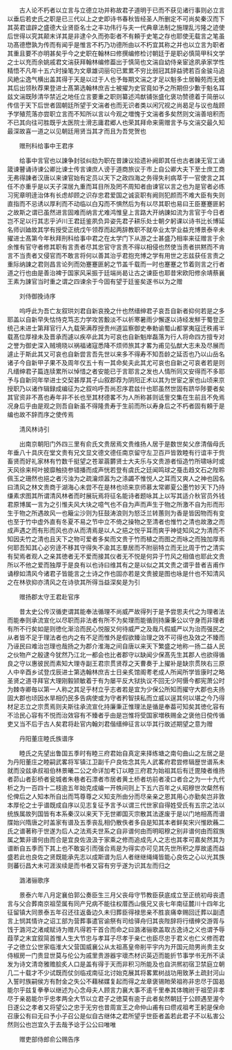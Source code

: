 <!-- { "loadSidebar": true } -->
　　古人论不朽者以立言与立德立功并称故君子道明于已而不获见诸行事则必立言以垂后若史氏之职是已三代以上之史即诗书春秋皆经圣人所删定不可尚矣秦汉而下其英君谊辟之盛德大业贤臣名士之丰功伟行与夫一代典章法制之施理乱污隆之迹使后世得以究其颠末详其是非逮仐久而弥彰者不有頼于史笔之存也耶使无载言之笔虽功髙德懋孰为传而有闻乎是惟言不朽乃功德所由以不朽宜其称之并也以立言为职者其重且要不亦明甚矣乎今之史职在翰林曰修撰编修检讨朝廷于是职必慎简甲科文学之士以充而余姚戚君文湍获拜翰林编修葢出于慎简也文湍自幼侍亲宦途夙承家学性精悟不凡年十五六时操笔为文章雄词丽句已累累不穷比弱冠其辞益骋若百金骏马追风絶尘逸气横出盖其得于天是以过于人也予毎期文湍之才足以魁多士居翰苑而无媿其后出领秋荐果登进士髙第选翰林庶吉士被擢为史官竟如予之所期但少歉于魁名耳兹文湍既陟清华禁近之地任立言要重之职则纂述鸿猷铺张盛化褒功赞德着于简册以传信于天下后世者固朝廷所望于文湍者也而无识者类以闲冗视之尚曷足与议也哉顾予学殖荒落亦尝职立言而不知所以言以今观之増愧于文湍者多矣然则文湍善培积而不已其向往可胜既乎太医院士滑志庸君郷人也荣其拜命来需赠言予与文湍交最久知最深故喜一道之以见朝廷用贤当其才而且为吾党贺也

　　赠刑科给事中王君序

　　给事中言官也以諌争封驳纠劾为职在昔諌议拾遗补阙即其任也古者諌无官工诵箴谏瞽诵诗谏公卿比谏士传言谏庶人谤于道商旅议于市上自公卿大夫下至士庶工商无弗得諌者汉唐以来谏官始有定员以天下之政四海之务得失利病萃于一官使言之其任不亦重乎是以天子深居九重而耳目所及罔不周知者由谏官以言之也为是官者必练习宪章明逹治体有长虑却顾之识存忠君爱国之诚衮职有阙则犯颜而不难大臣有失则直指而不忌诱以厚利而不动临以白刄而不惧然后为有以尽其职也易曰王臣蹇蹇匪躬之故斯之谓已虽然进言固难而纳言尤难鸿惟皇上言路大开纳諌如流为言官于今日者岂不足以行其志乎泸川王君廷鉴夙负异姿先君子耕乐处士朝夕躬课以诗书比长博延名师训廸故其学有授受正统戊午领荐而起两辞教职不就卒业太学业益充博景泰辛未擢进士髙第今年秋拜刑科给事中君之在太学门下从游之士甚盛乃相率来征赠言于余余惟有官守者修其职有言责者尽其忠官守言责不得以相侵也然使当责者拱黙而不肯言不当责者又侵官而不敢言将何以善其治乎君抱充博之学有用世之志兹获任言责之重际纳諌之君则昌言论列而効蹇蹇匪躬之节盖千载而一时也蹇蹇之节着则言之行者道之行也由是善治裨于国家风采振于廷端尚曷让古之谏臣也耶昔宋欧阳修余靖蔡襄王素为諌官当时重之谓之四谏余于今固有望于廷鉴矣遂书以为之赠

　　刘侍御挽诗序

　　呜呼此为吾亡友叙珙刘君自新哀挽之什也然缙绅君子哀吾自新者抑何若是之多耶盖以自新早失怙恃克笃志力学攻苦毄淡不以祈寒暑雨少懈遂以诗经发觧于蜀登正统己未进士第拜官行人九载荣满荐授贵州道监察御史奉勅谕蜀山都掌夷寇迁秩甫半载髙位厚禄未及晋承而遽以疾卒此其为可哀也自新魁岸磊落为行人将命四方擅专对之誉为御史深入贼境晓以祸福诸寇悉降不烦师旅其才畧为甫见弘猷大志未及尽展而遽止于斯此其又可哀也自新尝言吾先世以来多不得寿不知吾龄之延否也乃以山岳名诸子今自新甲子果不及周年仅五十有一其命矣夫此其尤可哀也自新之可哀者若是则凡缙绅君子篇连牍累所以悼惜之者安能已于言耶言之发也人情所同又安得而不多耶予与自新同年举进士交契甚厚其子山叙郡荐为阴阳正术以其为世宦之家也山顷来京授职乃以诸作辑録成编征为之叙呜呼吾尚忍序君兹什也耶虽然世固有跻华陟要者矣其官资非不髙也寿年非不长也至其材德畧不为人所称甚则诋訾交集在生前且不免焉况身后乎由是观之则吾自新虽不得隆贵寿于生前而所以寿身后之不朽者固有頼于是编也故不辞而序之使传焉

　　清风林诗引

　　出南京朝阳门外四三里有俞氏文贵居焉文贵维扬人居于是数世矣父彦清偕母氏年垂八十具庆在堂文贵有兄文显文德文德任南京留守左卫百戸皆敦睦有行谊丰于赀畜贤而好礼家林有竹数千挺望之苍翠蓊欝贤士大夫乐与文贵游者恒造竹所啸咏时或天风徐来柯叶披靡触挠参错播而成声恍若登有虞氏之廷闻鸣球之戞击趋文石之陛聆佩玉之珊然也挹之者污浊为之疏瀹烦嚣为之涤蠲不惟悦人之耳而又爽人之神也因名曰清风之林文贵商于湖海心未尝不在是林也顷来京师慕太常卿夏公墨竹妙天下乃持缣素求图其所谓清风林者而时展玩焉将征名能诗者题咏其上以写其适介秋官员外钱君原博属一言为之引惟夫风大块之噫气也不自为声而声生于物之所激不自为形而形生于物之所遇故风一也簸尘沙则为狂鼓涛浪则为怒泛兰转蕙则为香是皆因物而有变也至于竹中虚外直有冬夏不易之节中立不倚之操物之至清者也惟竹之清也故激之而成声遇之而有形而风也亦从而清焉是以人之挹之悦乎耳而爽乎神徒知风之为清而不知因夫竹之清也且天下之物可爱者多矣而文贵于竹而植之而图之而咏之而独加厚焉何耶吾知其心必穷逹不移其守得失不渝其志羣居而不附丽特立而无比周于竹之清实有契焉者观人之亲其徳者无不爱而接其仪者无不悦是何异于竹风之相值也耶此文贵所以不他之爱而独厚于是良有以也诗曰维其有之是以似之其文贵之谓乎昔者吉甫作诵穆如清风今诸君子皆能言之士诗之作也固亦若是文贵披是图也咏是什也不知清风之在林欤抑亦清风之在诗欤其所得当益深矣是为引

　　赠扬郡太守王君赴官序

　　昔太史公传汉循吏谓其能奉法循理不尚威严故得列于是予尝思夫代之为理者法而能奉则承流宣化以尽职而非法者有所不为矣理而能循则持廉秉公以守身而非理者有所不行矣如是则徳化渐洽而民心悦服又何待威严之及哉凡假威严以为治而强民之从者皆不足于理法者也内之有不足而惟外是假欲臻治理之效不可得也及效之不臻而乃诬民曰难治岂理也哉扬之为郡介淮海之间自唐以来天下繁盛之地称一扬二益人民之伙物产之殷逮今犹然乃江北一都会也比者郡守以缺闻少保髙先生其郡人也欲得循良之守以惠彼民而素知大理寺副王君宗贯贤荐之天曹奏于上擢补是缺宗贯陜右三原人中辛酉乡试登戊辰进士第选翰林庶吉士日亲炙馆阁耉老成人所闻所学皆康时之略圣贤之道寻拜官大理刚毅颕敏着于有为屡平反大狱执议不回无少阿慑今都宪萧公时为棘寺卿毎以第一人称之其足乎材立乎志者若是宜为少保公所知而擢守大郡也夫扬固大郡也顷因水旱相仍民多告病使或为守者矜智挟私而立威以逞其何以堪之今乃得材足志立之宗贯焉则夫斯往承流宣化持廉秉正惟理法是循是奉葢可知矣其徳化容有不洽民心容有不悦而治效容有不臻者乎由是岂惟将受国家増秩赐金之褒他日傥传循吏又当不后于古人矣君将赴官内翰刘君偕缙绅征言以华其行故述期望之意为赠

　　丹阳董庄睦氏族谱序

　　睦氏之先望出鲁国五季时有睦三府君始自真定来择练塘之南句曲山之左居之是为丹阳董庄之睦嗣武畧将军镇江卫副千户良佐念其先人武畧府君尝修辑歴世谱系未就而没兹承叔祖伯林景曦二公之命详加考订以睦三府君为始祖其后有迁毘陵者维扬者茆山者彭桥者瓮城者朱巷者石漂者市居者黄土桥者坊前者凌口者合之为一十九代析之为一百四十二枝逾五年始克成编一开帙间则上下五六百年之乆昭穆世次粲然有伦俾后之人知本所自出而笃尊尊之义知支所由分而尽亲亲之恩其用心亦勤矣岂非敦本厚伦之士乎谱既成自序以见志复征予言予以谓三代世家自得姓受氏有五宗之法以统族属故列国皆有本系秦汉以来天下无世卿国灭宗散其法遂废于是以门地相髙而谱牒始兴隋唐之时盖家有谱及五季丧乱相仍散佚者多自是知其本者鲜矣宋兴惟欧蘓二氏之谱著称于世遂为后人之法焉夫世系之自非谱何由而明昭穆之别非谱何由而叙族属之繁非谱何由而合是宜良佐汲汲于家乘之修而追成先人之志也其孝可嘉矣然其为谱断自五季而下其上也不敢妄引而强合焉是为得实亦可见其先世所积之厚故逺而益盛若此也良佐之贤既能承先志以成斯谱为后人者继继绳绳皆能心良佐之心以光其族则蕃衍昌大未可涯涘续是而书者又容有穷乎遂为识其左而归之

　　潞渚骊歌序

　　景泰六年八月定襄伯郭公奏臣生三月父丧母守节教臣获底成立至正统初母丧遗言与父合葬南京祖茔属有同产兄病不能往权厝西山俄兄又丧七年南征麓川十四年北征留镇大同景泰五年召还往返备边久未归葬臣得禄思亲不胜哀痛幸赐回迁葬以副遗言上悯其情许之诏工部为营葬事遣官谕祭有司给驿舟归其丧陛辞将行缙绅交游胥与饯于潞河之渚咸赋诗为赠凡得若干首合而命之曰潞渚骊歌盖取古逸诗之义也谓予辱葭莩之末宜叙简首惟人生大节忠与孝耳子尽孝于亲仁也臣尽忠于君义也仁义修而君子之徳立公世家临淮大父营国威襄公从太祖髙皇帝削平宇内为开国元勋男尚贵主女侍椒房一门贵显世莫与伦公为戚里贵游器宇瓌杰材识英迈而能折节事学书无所不读发为诗文清竒雅赡脍炙人口是盖有得于天而非积习所能及也自洪熈初宿卫禁庭立朝几二十载才不少试既而仗剑临戎南征北讨始克展其将畧累树战功用致茅土疏封河山入誓时族嗣侯方有酎金之失公不藉梯媒复起而得之龙章褒锡貤荣祖祢非忠尽于国曷能尔乎兹复拳拳以继述为心念母夫人顾言力襄大事不逺千里奉其体魄祔于祖茔非孝尽于亲曷能尔乎忠孝两全大节以立君子之徳莫有逾于此者矣然朝廷于公顾遇至渥今日遂公之孝者又将望公之忠于无穷也昔周宣王之命仲山甫有曰缵戎祖考王躬是保命召康公有曰无曰予小子召公是似自古继体之君所望乎世臣者盖若此君子不以私害公然则公也岂宜久于去哉予谂于公公曰唯唯

　　赠吏部侍郎俞公赐告序

